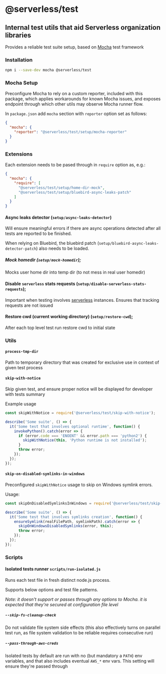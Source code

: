 # @serverless/test

## Internal test utils that aid Serverless organization libraries

Provides a reliable test suite setup, based on [Mocha](https://mochajs.org/) test framework

### Installation

```bash
npm i --save-dev mocha @serverless/test
```

### Mocha Setup

Preconfigure Mocha to rely on a custom reporter, included with this package, which applies workarounds for known Mocha issues, and exposes endpoint through which other utils may observe Mocha runner flow.

In `package.json` add `mocha` section with `reporter` option set as follows:

```json
{
  "mocha": {
    "reporter": "@serverless/test/setup/mocha-reporter"
  }
}
```

### Extensions

Each extension needs to be pased through in `require` option as, e.g.:

```json
{
  "mocha": {
    "require": [
      "@serverless/test/setup/home-dir-mock",
      "@serverless/test/setup/bluebird-async-leaks-patch"
    ]
  }
}
```

#### Async leaks detector (`setup/async-leaks-detector`)

Will ensure meaningful errors if there are async operations detected after all tests are reported to be finished.

When relying on Bluebird, the bluebird patch (`setup/bluebird-async-leaks-detector-patch`) also needs to be loaded.

##### Mock homedir (`setup/mock-homedir`);

Mocks user home dir into temp dir (to not mess in real user homedir)

#### Disable `serverless` stats requests (`setup/disable-serverless-stats-requests`);

Important when testing involves [serverless](https://github.com/serverless/serverless/) instances. Ensures that tracking requests are not issued

#### Restore cwd (current working directory) (`setup/restore-cwd`);

After each top level test run restore cwd to initial state

### Utils

#### `process-tmp-dir`

Path to temporary directory that was created for exclusive use in context of given test process

#### `skip-with-notice`

Skip given test, and ensure proper notice will be displayed for developer with tests summary

Example usage

```javascript
const skipWithNotice = require('@serverless/test/skip-with-notice');

describe('Some suite', () => {
  it('Some test that involves optional runtime', function() {
    invokePython().catch(error => {
      if (error.code === 'ENOENT' && error.path === 'python2') {
        skipWithNotice(this, 'Python runtime is not installed');
      }
      throw error;
    });
  });
});
```

#### `skip-on-disabled-symlinks-in-windows`

Preconfigured `skipWithNotice` usage to skip on Windows symlink errors.

Usage:

```javascript
const skipOnDisabledSymlinksInWindows = require('@serverless/test/skip-on-disabled-symlinks-in-windows');

describe('Some suite', () => {
  it('Some test that involves symlinks creation', function() {
    ensureSymlink(realFilePath, symlinkPath).catch(error => {
      skipOnWindowsDisabledSymlinks(error, this);
      throw error;
    });
  });
});
```

### Scripts

#### Isolated tests runner `scripts/run-isolated.js`

Runs each test file in fresh distinct node.js process.

Supports below options and test file patterns.

_Note: it doesn't support or passes through any options to Mocha. it is expected that they're secured at configuration file level_

##### _`--skip-fs-cleanup-check`_

Do not validate file system side effects (this also effectively turns on parallel test run, as file system validation to be reliable requires consecutive run)

##### _`--pass-through-aws-creds`_

Isolated tests by default are run with no (but mandatory a `PATH`) env variables, and that also includes eventual `AWS_*` env vars. This setting will ensure they're passed through
